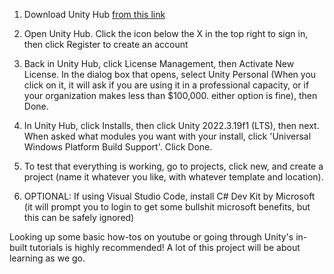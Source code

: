 1. Download Unity Hub <a href="https://public-cdn.cloud.unity3d.com/hub/prod/UnityHubSetup.exe"> from this link</a>

2. Open Unity Hub. Click the icon below the X in the top right to sign in, then click Register to create an account

3. Back in Unity Hub, click License Management, then Activate New License. In the dialog box that opens, select Unity Personal (When you click on it, it will ask if you are using it in a professional capacity, or if your organization makes less than $100,000. either option is fine), then Done.

4. In Unity Hub, click Installs, then click Unity 2022.3.19f1 (LTS), then next. When asked what modules you want with your install, click 'Universal Windows Platform Build Support'. Click Done.

5. To test that everything is working, go to projects, click new, and create a project (name it whatever you like, with whatever template and location).

6. OPTIONAL: If using Visual Studio Code, install C# Dev Kit by Microsoft (it will prompt you to login to get some bullshit microsoft benefits, but this can be safely ignored)

Looking up some basic how-tos on youtube or going through Unity's in-built tutorials is highly recommended! A lot of this project will be about learning as we go.